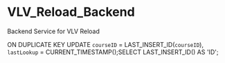 # VLV_Reload_Backend
Backend Service for VLV Reload

ON DUPLICATE KEY UPDATE `courseID` = LAST_INSERT_ID(`courseID`), `lastLookup` = CURRENT_TIMESTAMP();SELECT LAST_INSERT_ID() AS 'ID';

